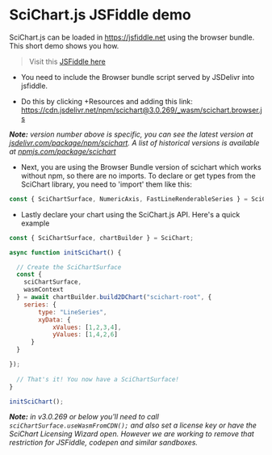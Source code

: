 # SciChart.js JSFiddle demo

SciChart.js can be loaded in https://jsfiddle.net using the browser bundle. This short demo shows you how. 

> Visit this [JSFiddle here](https://jsfiddle.net/gh/get/library/pure/ABTSoftware/SciChart.JS.Examples/tree/master/Sandbox/demo-js-fiddle/)


- You need to include the Browser bundle script served by JSDelivr into jsfiddle. 

- Do this by clicking +Resources and adding this link: https://cdn.jsdelivr.net/npm/scichart@3.0.269/_wasm/scichart.browser.js 

_**Note:** version number above is specific, you can see the latest version at [jsdelivr.com/package/npm/scichart](https://www.jsdelivr.com/package/npm/scichart). A list of historical versions is available at [npmjs.com/package/scichart](https://www.npmjs.com/package/scichart?activeTab=versions)_

- Next, you are using the Browser Bundle version of scichart which works without npm, so there are no imports. To declare or get types from the SciChart library, you need to 'import' them like this:

```javascript
const { SciChartSurface, NumericAxis, FastLineRenderableSeries } = SciChart;
```

- Lastly declare your chart using the SciChart.js API. Here's a quick example

```javascript
const { SciChartSurface, chartBuilder } = SciChart;

async function initSciChart() {

  // Create the SciChartSurface
  const {
	sciChartSurface,
	wasmContext
  } = await chartBuilder.build2DChart("scichart-root", {
	series: {
		type: "LineSeries", 
		xyData: {
		  	xValues: [1,2,3,4],
			yValues: [1,4,2,6]
	  }
  }

});
  
  // That's it! You now have a SciChartSurface!
}

initSciChart();
```

_**Note:** in v3.0.269 or below you'll need to call ```sciChartSurface.useWasmFromCDN();``` and also set a license key or have the SciChart Licensing Wizard open. However we are working to remove that restriction for JSFiddle, codepen and similar sandboxes._
